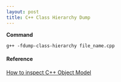 ```yaml
---
layout: post
title: C++ Class Hierarchy Dump
---
```


**Command**

```
g++ -fdump-class-hierarchy file_name.cpp
```

#### Reference
[How to inspect C++ Object Model](http://www.cnblogs.com/Jer-/archive/2013/06/07/3124970.html?utm_source=tuicool)
